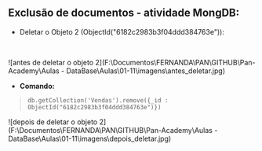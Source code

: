 ## Exclusão de documentos - atividade MongDB:

* Deletar o Objeto 2 (ObjectId("6182c2983b3f04ddd384763e")):

  ​

![antes de deletar o objeto 2](F:\Documentos\FERNANDA\PAN\GITHUB\Pan-Academy\Aulas - DataBase\Aulas\01-11\imagens\antes_deletar.jpg)



* **Comando:**

> `db.getCollection('Vendas').remove({_id : ObjectId("6182c2983b3f04ddd384763e")})`



![depois de deletar o objeto 2](F:\Documentos\FERNANDA\PAN\GITHUB\Pan-Academy\Aulas - DataBase\Aulas\01-11\imagens\depois_deletar.jpg)

